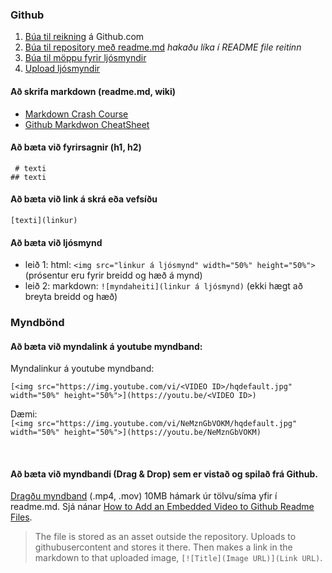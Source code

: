 
### Github 
1. [Búa til reikning](https://youtu.be/ovCRBERA1NQ) á Github.com
1. [Búa til repository með readme.md](https://www.youtube.com/watch?v=HhfPWwz8lVA&ab_channel=RichMcCue)  _hakaðu líka í README file reitinn_
1. [Búa til möppu fyrir ljósmyndir](https://www.youtube.com/watch?v=FvCsnUgAdWA&ab_channel=RichMcCue)
1. [Upload ljósmyndir](https://www.youtube.com/watch?v=ATVm6ACERu8&ab_channel=RichMcCue) 

#### Að skrifa markdown (readme.md, wiki)
- [Markdown Crash Course](https://www.youtube.com/watch?v=HUBNt18RFbo&ab_channel=TraversyMedia)
- [Github Markdwon CheatSheet](https://github.com/adam-p/markdown-here/wiki/Markdown-Cheatsheet)


#### Að bæta við fyrirsagnir (h1, h2)
` # texti` <br>
`## texti`

#### Að bæta við link á skrá eða vefsíðu 
`[texti](linkur)`

#### Að bæta við ljósmynd
- leið 1: html: `<img src="linkur á ljósmynd" width="50%" height="50%">`  (prósentur eru fyrir breidd og hæð á mynd)
- leið 2: markdown: `![myndaheiti](linkur á ljósmynd)`   (ekki hægt að breyta breidd og hæð)

### Myndbönd

#### Að bæta við myndalink á youtube myndband:
Myndalinkur á youtube myndband:  <!-- https://orbitingweb.com/blog/view-youtube-thumbnail-image/ -->

`[<img src="https://img.youtube.com/vi/<VIDEO ID>/hqdefault.jpg" width="50%" height="50%">](https://youtu.be/<VIDEO ID>)`

Dæmi: <br>
`[<img src="https://img.youtube.com/vi/NeMznGbVOKM/hqdefault.jpg" width="50%" height="50%">](https://youtu.be/NeMznGbVOKM)`

<br>

#### Að bæta við myndbandi (Drag & Drop) sem er vistað og spilað frá Github.
[Dragðu myndband](https://i.stack.imgur.com/vxyiV.gif) (.mp4, .mov) 10MB hámark úr tölvu/síma yfir í readme.md. Sjá nánar [How to Add an Embedded Video to Github Readme Files](https://medium.com/huawei-developers/how-to-add-an-embedded-video-on-github-readme-file-450f83be157a).

> The file is stored as an asset outside the repository. Uploads to githubusercontent and stores it there. Then makes a link in the markdown to that uploaded image, `[![Title](Image URL)](Link URL)`. 


<!-- 
`[![Myndband](https://user-images.githubusercontent.com/117899282/222217311-3d43812d-6750-4b7e-945e-cce67de61149.mp4)](https://user-images.githubusercontent.com/117899282/222217311-3d43812d-6750-4b7e-945e-cce67de61149.mp4)`
-->



